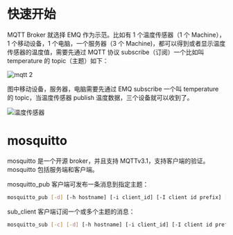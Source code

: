 # 快速开始

MQTT Broker 就选择 EMQ 作为示范。比如有 1 个温度传感器（1 个 Machine），1 个移动设备，1 个电脑，一个服务器（3 个 Machine)，都可以得到或者显示温度传感器的温度值，需要先通过 MQTT 协议 subscribe（订阅）一个比如叫 temperature 的 topic（主题）如下：

![mqtt 2](https://assets.ng-tech.icu/item/ld5a7j.png)

图中移动设备，服务器，电脑需要先通过 EMQ subscribe 一个叫 temperature 的 topic，当温度传感器 publish 温度数据，三个设备就可以收到了。

![温度传感器](https://assets.ng-tech.icu/item/ld5r90.png)

# mosquitto

mosquitto 是一个开源 broker，并且支持 MQTTv3.1，支持客户端的验证。mosquitto 包括服务端和客户端。

mosquitto_pub 客户端可发布一条消息到指定主题：

```sh
mosquitto_pub [-d] [-h hostname] [-i client_id] [-I client id prefix] [-p port number] [-q message QoS] [--quiet] [-r] { -f file | -l | -m message | -n | -s} [-u username [-P password] ] [ --will-topic topic [--will-payload payload] [--will-qos qos] [--will-retain] ] -t message-topic
```

sub_client 客户端订阅一个或多个主题的消息：

```sh
mosquitto_sub [-c] [-d] [-h hostname] [-i client_id] [-I client id prefix] [-k keepalive time] [-p port number] [-q message QoS] [--quiet] [-v] [ -u username [-Ppassword] ] [ --will-topic topic [--will-payload payload] [--will-qos qos] [--will-retain] ] -t message topic ...
```
